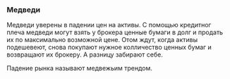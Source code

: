 ### Медведи

Медведи уверены в падении цен на активы. С помощью кредитног плеча медведи могут взять у брокера ценные бумаги в долг и продать их по максимально возможной цене. Отом ждут, когда активы подешевеют, снова покупают нужное колличество ценных бумаг и возвращают их брокеру. А разницу забирают себе.

Падение рынка называют медвежьим трендом.